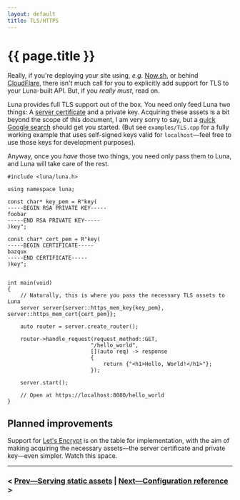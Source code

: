```yaml
---
layout: default
title: TLS/HTTPS
---
```


# {{ page.title }}

Really, if you're deploying your site using, _e.g._ [Now.sh](https://zeit.co/now), or behind [CloudFlare](https://www.cloudflare.com), there isn't much call for you to explicitly add support for TLS to your Luna-built API. But, if you _really must_, read on.

Luna provides full TLS support out of the box. You need only feed Luna two things: A
[server certificate](https://en.wikipedia.org/wiki/Transport_Layer_Security#Digital_certificates) and a
private key. Acquiring these assets is a bit beyond the scope of this document, I am very sorry to say, but a
[quick Google search](https://www.google.com/webhp?q=creating+HTTPS+keys) should get you started. (But see
`examples/TLS.cpp` for a fully working example that uses self-signed keys valid for `localhost`—feel free to use those
keys for development purposes).

Anyway, once you _have_ those two things, you need only pass them to Luna, and Luna will take care of the rest.

```
#include <luna/luna.h>

using namespace luna;

const char* key_pem = R"key(
-----BEGIN RSA PRIVATE KEY-----
foobar
-----END RSA PRIVATE KEY-----
)key";

const char* cert_pem = R"key(
-----BEGIN CERTIFICATE-----
bazqux
-----END CERTIFICATE-----
)key";


int main(void)
{
    // Naturally, this is where you pass the necessary TLS assets to Luna
    server server{server::https_mem_key{key_pem}, server::https_mem_cert{cert_pem}};
    
    auto router = server.create_router();
   
    router->handle_request(request_method::GET,
                          "/hello_world",
                          [](auto req) -> response
                          {
                              return {"<h1>Hello, World!</h1>"};
                          });

    server.start();

    // Open at https://localhost:8080/hello_world
}
```

## Planned improvements

Support for [Let's Encrypt](https://letsencrypt.org/) is on the table for implementation, with the aim of making acquiring the necessary
assets—the server certificate and private key—even simpler. Watch this space.

----

### < [Prev—Serving static assets](static_assets.html) | [Next—Configuration reference](configuration.html) >
